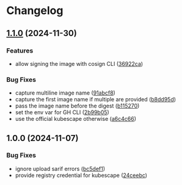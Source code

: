 # Changelog

## [1.1.0](https://github.com/meysam81/build-docker/compare/v1.0.0...v1.1.0) (2024-11-30)


### Features

* allow signing the image with cosign CLI ([36922ca](https://github.com/meysam81/build-docker/commit/36922ca196fa8014520df9332eda1f3834efcf54))


### Bug Fixes

* capture multiline image name ([91abcf8](https://github.com/meysam81/build-docker/commit/91abcf81b1042c26554372d8949fbbc42c2a40ea))
* capture the first image name if multiple are provided ([b8dd95d](https://github.com/meysam81/build-docker/commit/b8dd95ddf77a75b2316af236f73bb31633d67e85))
* pass the image name before the digest ([b115270](https://github.com/meysam81/build-docker/commit/b11527060bc36512925f661b766c59d639d851c6))
* set the env var for GH CLI ([2b99b05](https://github.com/meysam81/build-docker/commit/2b99b055a34815b11b0ba565c0e514bba7455c4f))
* use the official kubescape otherwise ([a6c4c66](https://github.com/meysam81/build-docker/commit/a6c4c66f42e3afdbc86ec0b935fa1ecc6bdec1fa))

## 1.0.0 (2024-11-07)


### Bug Fixes

* ignore upload sarif errors ([bc5def1](https://github.com/meysam81/build-docker/commit/bc5def19024203a7a6bc17138495df4ae4f5cdf4))
* provide registry credential for kubescape ([24ceebc](https://github.com/meysam81/build-docker/commit/24ceebcec860cfe36ee77d9cccf285b4f58db014))

